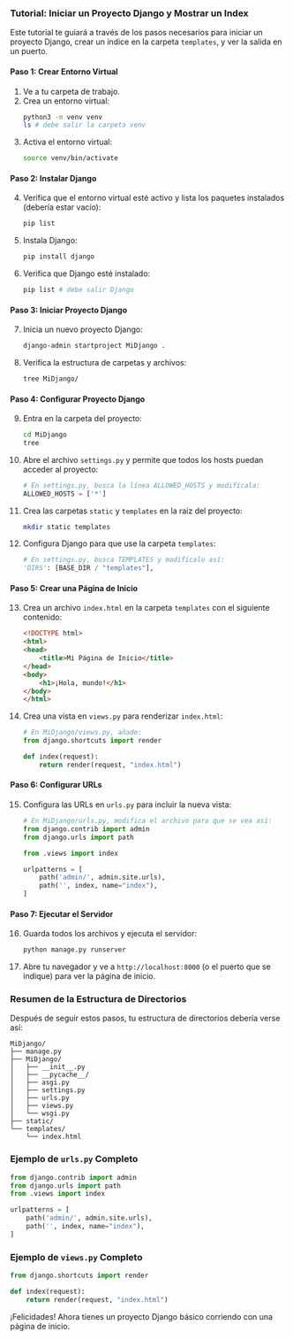 ### Tutorial: Iniciar un Proyecto Django y Mostrar un Index

Este tutorial te guiará a través de los pasos necesarios para iniciar un proyecto Django, crear un índice en la carpeta `templates`, y ver la salida en un puerto.

#### Paso 1: Crear Entorno Virtual
1. Ve a tu carpeta de trabajo.
2. Crea un entorno virtual:
   ```bash
   python3 -m venv venv
   ls # debe salir la carpeta venv
   ```
3. Activa el entorno virtual:
   ```bash
   source venv/bin/activate
   ```

#### Paso 2: Instalar Django
4. Verifica que el entorno virtual esté activo y lista los paquetes instalados (debería estar vacío):
   ```bash
   pip list
   ```
5. Instala Django:
   ```bash
   pip install django
   ```
6. Verifica que Django esté instalado:
   ```bash
   pip list # debe salir Django
   ```

#### Paso 3: Iniciar Proyecto Django
7. Inicia un nuevo proyecto Django:
   ```bash
   django-admin startproject MiDjango .
   ```
8. Verifica la estructura de carpetas y archivos:
   ```bash
   tree MiDjango/
   ```

#### Paso 4: Configurar Proyecto Django
9. Entra en la carpeta del proyecto:
   ```bash
   cd MiDjango
   tree
   ```

10. Abre el archivo `settings.py` y permite que todos los hosts puedan acceder al proyecto:
    ```python
    # En settings.py, busca la línea ALLOWED_HOSTS y modifícala:
    ALLOWED_HOSTS = ['*']
    ```

11. Crea las carpetas `static` y `templates` en la raíz del proyecto:
    ```bash
    mkdir static templates
    ```

12. Configura Django para que use la carpeta `templates`:
    ```python
    # En settings.py, busca TEMPLATES y modifícalo así:
    'DIRS': [BASE_DIR / "templates"],
    ```

#### Paso 5: Crear una Página de Inicio
13. Crea un archivo `index.html` en la carpeta `templates` con el siguiente contenido:
    ```html
    <!DOCTYPE html>
    <html>
    <head>
        <title>Mi Página de Inicio</title>
    </head>
    <body>
        <h1>¡Hola, mundo!</h1>
    </body>
    </html>
    ```

14. Crea una vista en `views.py` para renderizar `index.html`:
    ```python
    # En MiDjango/views.py, añade:
    from django.shortcuts import render

    def index(request):
        return render(request, "index.html")
    ```

#### Paso 6: Configurar URLs
15. Configura las URLs en `urls.py` para incluir la nueva vista:
    ```python
    # En MiDjango/urls.py, modifica el archivo para que se vea así:
    from django.contrib import admin
    from django.urls import path

    from .views import index

    urlpatterns = [
        path('admin/', admin.site.urls),
        path('', index, name="index"),
    ]
    ```

#### Paso 7: Ejecutar el Servidor
16. Guarda todos los archivos y ejecuta el servidor:
    ```bash
    python manage.py runserver
    ```

17. Abre tu navegador y ve a `http://localhost:8000` (o el puerto que se indique) para ver la página de inicio.

### Resumen de la Estructura de Directorios

Después de seguir estos pasos, tu estructura de directorios debería verse así:
```
MiDjango/
├── manage.py
├── MiDjango/
│   ├── __init__.py
│   ├── __pycache__/
│   ├── asgi.py
│   ├── settings.py
│   ├── urls.py
│   ├── views.py
│   └── wsgi.py
├── static/
└── templates/
    └── index.html
```

### Ejemplo de `urls.py` Completo
```python
from django.contrib import admin
from django.urls import path
from .views import index

urlpatterns = [
    path('admin/', admin.site.urls),
    path('', index, name="index"),
]
```

### Ejemplo de `views.py` Completo
```python
from django.shortcuts import render

def index(request):
    return render(request, "index.html")
```

¡Felicidades! Ahora tienes un proyecto Django básico corriendo con una página de inicio.